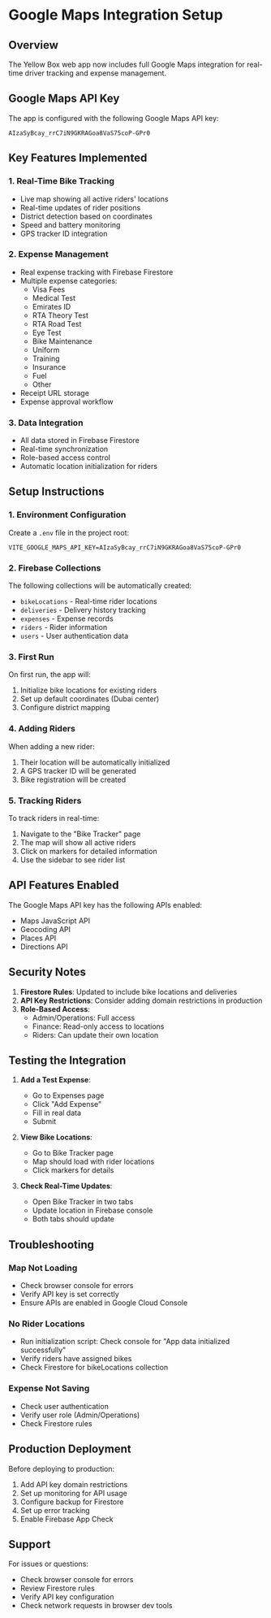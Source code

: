 # Google Maps Integration Setup

## Overview
The Yellow Box web app now includes full Google Maps integration for real-time driver tracking and expense management.

## Google Maps API Key
The app is configured with the following Google Maps API key:
```
AIzaSyBcay_rrC7iN9GKRAGoa8VaS75coP-GPr0
```

## Key Features Implemented

### 1. Real-Time Bike Tracking
- Live map showing all active riders' locations
- Real-time updates of rider positions
- District detection based on coordinates
- Speed and battery monitoring
- GPS tracker ID integration

### 2. Expense Management
- Real expense tracking with Firebase Firestore
- Multiple expense categories:
  - Visa Fees
  - Medical Test
  - Emirates ID
  - RTA Theory Test
  - RTA Road Test
  - Eye Test
  - Bike Maintenance
  - Uniform
  - Training
  - Insurance
  - Fuel
  - Other
- Receipt URL storage
- Expense approval workflow

### 3. Data Integration
- All data stored in Firebase Firestore
- Real-time synchronization
- Role-based access control
- Automatic location initialization for riders

## Setup Instructions

### 1. Environment Configuration
Create a `.env` file in the project root:
```env
VITE_GOOGLE_MAPS_API_KEY=AIzaSyBcay_rrC7iN9GKRAGoa8VaS75coP-GPr0
```

### 2. Firebase Collections
The following collections will be automatically created:
- `bikeLocations` - Real-time rider locations
- `deliveries` - Delivery history tracking
- `expenses` - Expense records
- `riders` - Rider information
- `users` - User authentication data

### 3. First Run
On first run, the app will:
1. Initialize bike locations for existing riders
2. Set up default coordinates (Dubai center)
3. Configure district mapping

### 4. Adding Riders
When adding a new rider:
1. Their location will be automatically initialized
2. A GPS tracker ID will be generated
3. Bike registration will be created

### 5. Tracking Riders
To track riders in real-time:
1. Navigate to the "Bike Tracker" page
2. The map will show all active riders
3. Click on markers for detailed information
4. Use the sidebar to see rider list

## API Features Enabled

The Google Maps API key has the following APIs enabled:
- Maps JavaScript API
- Geocoding API
- Places API
- Directions API

## Security Notes

1. **Firestore Rules**: Updated to include bike locations and deliveries
2. **API Key Restrictions**: Consider adding domain restrictions in production
3. **Role-Based Access**: 
   - Admin/Operations: Full access
   - Finance: Read-only access to locations
   - Riders: Can update their own location

## Testing the Integration

1. **Add a Test Expense**:
   - Go to Expenses page
   - Click "Add Expense"
   - Fill in real data
   - Submit

2. **View Bike Locations**:
   - Go to Bike Tracker page
   - Map should load with rider locations
   - Click markers for details

3. **Check Real-Time Updates**:
   - Open Bike Tracker in two tabs
   - Update location in Firebase console
   - Both tabs should update

## Troubleshooting

### Map Not Loading
- Check browser console for errors
- Verify API key is set correctly
- Ensure APIs are enabled in Google Cloud Console

### No Rider Locations
- Run initialization script: Check console for "App data initialized successfully"
- Verify riders have assigned bikes
- Check Firestore for bikeLocations collection

### Expense Not Saving
- Check user authentication
- Verify user role (Admin/Operations)
- Check Firestore rules

## Production Deployment

Before deploying to production:
1. Add API key domain restrictions
2. Set up monitoring for API usage
3. Configure backup for Firestore
4. Set up error tracking
5. Enable Firebase App Check

## Support

For issues or questions:
- Check browser console for errors
- Review Firestore rules
- Verify API key configuration
- Check network requests in browser dev tools